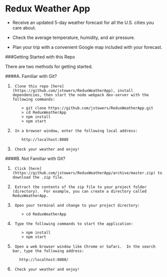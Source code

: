 # Redux Weather App

+   Receive an updated 5-day weather forecast for all the U.S. cities you care about.

+   Check the average temperature, humidity, and air pressure.  

+   Plan your trip with a convenient Google map included with your forecast.


###Getting Started with this Repo

There are two methods for getting started.

####A.  Familiar with Git?

1.      Clone this repo [here](https://github.com/jstowers/ReduxWeatherApp), install dependencies, then start the node webpack dev-server with the following commands:

    ```
    	> git clone https://github.com/jstowers/ReduxWeatherApp.git
    	> cd ReduxWeatherApp
    	> npm install
    	> npm start
    ```

2.      In a browser window, enter the following local address:

    ```
        http://localhost:8080
    ```

3.      Check your weather and enjoy!


####B.  Not Familiar with Git?

1.      Click [here] (https://github.com/jstowers/ReduxWeatherApp/archive/master.zip) to download the .zip file.

2.      Extract the contents of the zip file to your project folder (directory).  For example, you can create a directory called ReduxWeatherApp.

3.      Open your terminal and change to your project directory:

    ```
        > cd ReduxWeatherApp
    ```

4.      Type the following commands to start the application:

    ```
    	> npm install
    	> npm start
    ```

5.      Open a web browser window like Chrome or Safari.  In the search bar, type the following address:

    ```
       http://localhost:8080/ 
    ```

6.      Check your weather and enjoy!